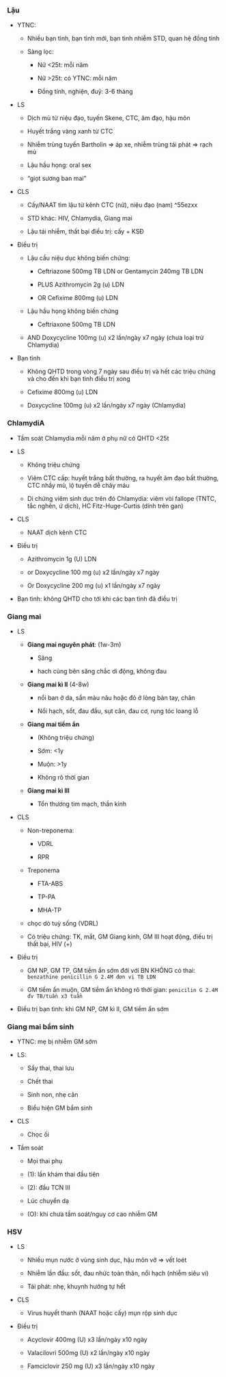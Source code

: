 ### Lậu  
- YTNC:  
	- Nhiều bạn tình, bạn tình mới, bạn tình nhiễm STD, quan hệ đồng tính  
	- Sàng lọc:  
		- Nữ <25t: mỗi năm  
		- Nữ >25t: có YTNC: mỗi năm  
		- Đồng tính, nghiện, đuỹ: 3-6 tháng  
- LS  
	- Dịch mủ từ niệu đạo, tuyến Skene, CTC, âm đạo, hậu môn  
	- Huyết trắng vàng xanh từ CTC  
	- Nhiễm trùng tuyến Bartholin => áp xe, nhiễm trùng tái phát => rạch mủ  
	- Lậu hầu họng: oral sex  
	- “giọt sương ban mai”  
- CLS  
	- Cấy/NAAT tìm lậu từ kênh CTC (nữ), niệu đạo (nam) ^55ezxx  
	- STD khác: HIV, Chlamydia, Giang mai  
	- Lậu tái nhiễm, thất bại điều trị: cấy + KSĐ  
- Điều trị  
	- Lậu cầu niệu dục không biến chứng:  
		- Ceftriazone 500mg TB LDN or Gentamycin 240mg TB LDN   
		- PLUS Azithromycin 2g (u) LDN  
		- OR Cefixime 800mg (u) LDN  
	- Lậu hầu họng không biến chứng  
		- Ceftriaxone 500mg TB LDN  
	- AND Doxycycline 100mg (u) x2 lần/ngày x7 ngày (chưa loại trừ Chlamydia)  
- Bạn tình  
	- Không QHTD trong vòng 7 ngày sau điều trị và hết các triệu chứng và cho đến khi bạn tình điều trị xong  
	- Cefixime 800mg (u) LDN  
	- Doxycycline 100mg (u) x2 lần/ngày x7 ngày (Chlamydia)  
### ChlamydiA  
- Tầm soát Chlamydia mỗi năm ở phụ nữ có QHTD <25t  
- LS  
	- Không triệu chứng  
	- Viêm CTC cấp: huyết trắng bất thường, ra huyết âm đạo bất thường, CTC nhầy mủ, lộ tuyến dễ chảy máu  
	- Di chứng viêm sinh dục trên đó Chlamydia: viêm vòi fallope (TNTC, tắc nghẽn, ứ dịch), HC Fitz-Huge-Curtis (dính trên gan)  
- CLS  
	- NAAT dịch kênh CTC  
- Điều trị  
	- Azithromycin 1g (U) LDN  
	- or Doxycycline 100 mg (u) x2 lần/ngày x7 ngày  
	- Or Doxycycline 200 mg (u) x1 lần/ngày x7 ngày  
- Bạn tình: không QHTD cho tới khi các bạn tình đã điều trị  
### Giang mai  
- LS  
	- **Giang mai nguyên phát**: (1w-3m)  
		- Săng  
		- hach cùng bên săng chắc di động, không đau  
	- **Giang mai kì II** (4-8w)  
		- nổi ban ở da, sẩn màu nâu hoặc đỏ ở lòng bàn tay, chân  
		- Nổi hạch, sốt, đau đầu, sụt cân, đau cơ, rụng tóc loang lỗ  
	- **Giang mai tiềm ẩn**  
		- (Không triệu chứng)  
		- Sớm: <1y  
		- Muộn: >1y  
		- Không rõ thời gian  
	- **Giang mai kì III**  
		- Tổn thương tim mạch, thần kinh  
- CLS  
	- Non-treponema:  
		- VDRL  
		- RPR  
	- Treponema  
		- FTA-ABS  
		- TP-PA  
		- MHA-TP  
	- chọc dò tuỳ sống (VDRL)  
	- Có triệu chứng: TK, mắt, GM Giang kinh, GM III hoạt động, điều trị thất bại, HIV (+)  
- Điều trị  
	- GM NP, GM TP, GM tiềm ẩn sớm đới với BN KHÔNG có thai: `benzathine penicillin G 2.4M đơn vị TB LDN`  
	- GM tiềm ẩn muộn, GM tiềm ẩn không rõ thời gian: `penicilin G 2.4M đv TB/tuần x3 tuần`  
- Điều trị bạn tình: khi GM NP, GM kì II, GM tiềm ẩn sớm  
  
  
  
### Giang mai bẩm sinh  
- YTNC: mẹ bị nhiễm GM sớm  
- LS:  
	- Sẩy thai, thai lưu  
	- Chết thai  
	- Sinh non, nhẹ cân  
	- Biểu hiện GM bẩm sinh  
- CLS  
	- Chọc ối  
- Tầm soát  
	- Mọi thai phụ  
	- (1): lần khám thai đầu tiên  
	- (2): đầu TCN III  
	- Lúc chuyển dạ  
	- (O): khi chưa tầm soát/nguy cơ cao nhiễm GM  
  
  
### HSV  
- LS  
	- Nhiều mụn nước ở vùng sinh dục, hậu môn vỡ => vết loét  
	- Nhiễm lần đầu: sốt, đau nhức toàn thân, nổi hạch (nhiễm siêu vi)  
	- Tái phát: nhẹ, khuynh hướng tự hết  
- CLS  
	- Virus huyết thanh (NAAT hoặc cấy) mụn rộp sinh dục  
- Điều trị  
	- Acyclovir 400mg (U) x3 lần/ngày x10 ngày  
	- Valacilovri 500mg (U) x2 lần/ngày x10 ngày  
	- Famciclovir 250 mg (U) x3 lần/ngày x10 ngày